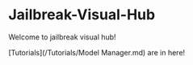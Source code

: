 # Jailbreak-Visual-Hub
Welcome to jailbreak visual hub!

[Tutorials](/Tutorials/Model Manager.md) are in here!
